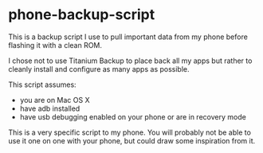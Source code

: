 # phone-backup-script

This is a backup script I use to pull important data from my phone before flashing it with a clean ROM.

I chose not to use Titanium Backup to place back all my apps but rather to cleanly install and configure as many apps as possible.

This script assumes:

- you are on Mac OS X
- have adb installed
- have usb debugging enabled on your phone or are in recovery mode

This is a very specific script to my phone. You will probably not be able to use it one on one with your phone, but could draw some inspiration from it.
